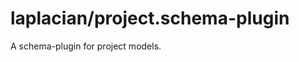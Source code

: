 <!-- @head-content@ -->
# laplacian/project.schema-plugin

A schema-plugin for project models.

<!-- @head-content@ -->

<!-- @toc -->

<!-- @toc -->

<!-- @main-content -->

<!-- @main-content -->